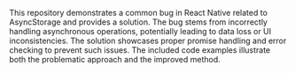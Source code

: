 This repository demonstrates a common bug in React Native related to AsyncStorage and provides a solution.  The bug stems from incorrectly handling asynchronous operations, potentially leading to data loss or UI inconsistencies.  The solution showcases proper promise handling and error checking to prevent such issues.  The included code examples illustrate both the problematic approach and the improved method.